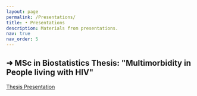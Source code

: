 ```yaml
---
layout: page
permalink: /Presentations/
title: • Presentations
description: Materials from presentations.
nav: true
nav_order: 5
---
```



## ➜ MSc in Biostatistics Thesis: "Multimorbidity in People living with HIV"

[Thesis Presentation](C:/myWebsite/iraklisPapadopoulos.github.io/assets/pdf/thesis_presentation.pdf)

